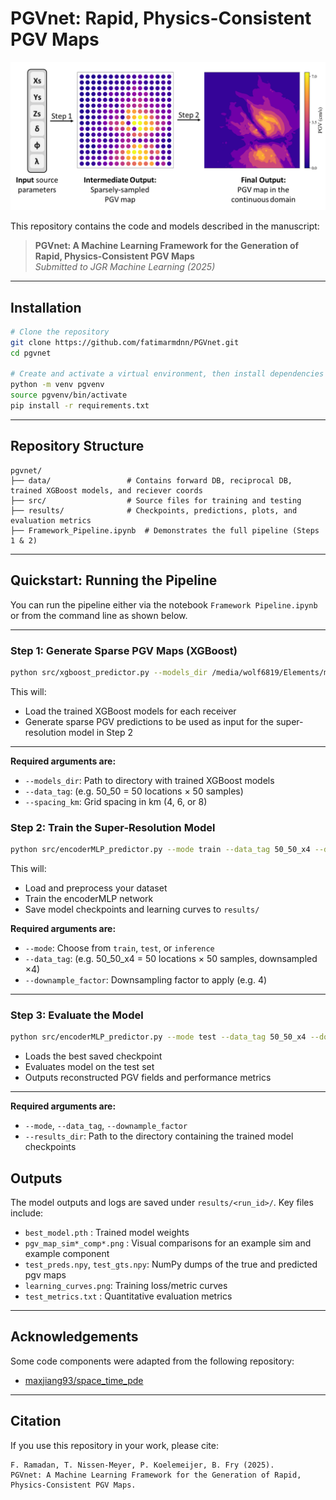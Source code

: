 # PGVnet: Rapid, Physics-Consistent PGV Maps

![PGVnet Pipeline](pgvnet.png)

This repository contains the code and models described in the manuscript:

> **PGVnet: A Machine Learning Framework for the Generation of Rapid, Physics-Consistent PGV Maps**  
> *Submitted to JGR Machine Learning (2025)*


---

##  Installation

```bash
# Clone the repository
git clone https://github.com/fatimarmdnn/PGVnet.git
cd pgvnet

# Create and activate a virtual environment, then install dependencies
python -m venv pgvenv
source pgvenv/bin/activate 
pip install -r requirements.txt
```

---

## Repository Structure

```
pgvnet/
├── data/                 # Contains forward DB, reciprocal DB, trained XGBoost models, and reciever coords
├── src/                  # Source files for training and testing
├── results/              # Checkpoints, predictions, plots, and evaluation metrics
├── Framework_Pipeline.ipynb  # Demonstrates the full pipeline (Steps 1 & 2)
```

---

##  Quickstart: Running the Pipeline

You can run the pipeline either via the notebook `Framework Pipeline.ipynb` or from the command line as shown below.

---

### Step 1: Generate Sparse PGV Maps (XGBoost)

```bash
python src/xgboost_predictor.py --models_dir /media/wolf6819/Elements/models --data_tag 50_50 --spacing_km 4
```

This will:

- Load the trained XGBoost models for each receiver
- Generate sparse PGV predictions to be used as input for the super-resolution model in Step 2

---

**Required arguments are:**

- `--models_dir`: Path to directory with trained XGBoost models 
- `--data_tag`: (e.g. 50_50 = 50 locations × 50 samples)
- `--spacing_km`: Grid spacing in km (4, 6, or 8)

### Step 2: Train the Super-Resolution Model

```bash
python src/encoderMLP_predictor.py --mode train --data_tag 50_50_x4 --downsample_factor 4 
```

This will:

- Load and preprocess your dataset
- Train the encoderMLP network
- Save model checkpoints and learning curves to `results/`

**Required arguments are:**

- `--mode`: Choose from `train`, `test`, or `inference`
- `--data_tag`: (e.g. 50_50_x4 = 50 locations × 50 samples, downsampled ×4)
- `--downample_factor`: Downsampling factor to apply (e.g. 4)

---

### Step 3: Evaluate the Model

```bash
python src/encoderMLP_predictor.py --mode test --data_tag 50_50_x4 --downsample_factor 4 --results_dir ./results/20250617_091441_28edf9
```

- Loads the best saved checkpoint
- Evaluates model on the test set
- Outputs reconstructed PGV fields and performance metrics

---

**Required arguments are:**

- `--mode`,  `--data_tag`, `--downample_factor`
- `--results_dir`: Path to the directory containing the trained model checkpoints

## Outputs

The model outputs and logs are saved under `results/<run_id>/`. Key files include:

- `best_model.pth`          : Trained model weights
- `pgv_map_sim*_comp*.png`  : Visual comparisons for an example sim and example component
- `test_preds.npy`, `test_gts.npy`: NumPy dumps of the true and predicted pgv maps
- `learning_curves.png`: Training loss/metric curves
- `test_metrics.txt`   : Quantitative evaluation metrics

---

## Acknowledgements

Some code components were adapted from the following repository:


- [maxjiang93/space_time_pde](https://github.com/maxjiang93/space_time_pde)

---

## Citation

If you use this repository in your work, please cite:

```
F. Ramadan, T. Nissen-Meyer, P. Koelemeijer, B. Fry (2025). 
PGVnet: A Machine Learning Framework for the Generation of Rapid, Physics-Consistent PGV Maps.
```